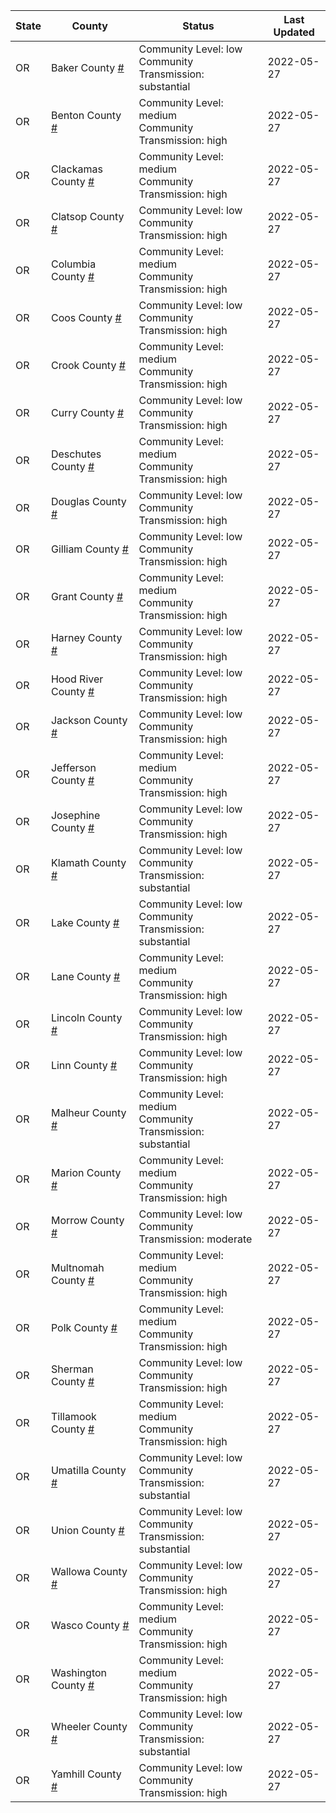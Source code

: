 State | County | Status | Last Updated
--- | --- | --- | --- 
OR | Baker County <a href="#baker_county">#</a> | <a name="baker_county"></a>Community Level: low<br/>Community Transmission: substantial | 2022-05-27
OR | Benton County <a href="#benton_county">#</a> | <a name="benton_county"></a>Community Level: medium<br/>Community Transmission: high | 2022-05-27
OR | Clackamas County <a href="#clackamas_county">#</a> | <a name="clackamas_county"></a>Community Level: medium<br/>Community Transmission: high | 2022-05-27
OR | Clatsop County <a href="#clatsop_county">#</a> | <a name="clatsop_county"></a>Community Level: low<br/>Community Transmission: high | 2022-05-27
OR | Columbia County <a href="#columbia_county">#</a> | <a name="columbia_county"></a>Community Level: medium<br/>Community Transmission: high | 2022-05-27
OR | Coos County <a href="#coos_county">#</a> | <a name="coos_county"></a>Community Level: low<br/>Community Transmission: high | 2022-05-27
OR | Crook County <a href="#crook_county">#</a> | <a name="crook_county"></a>Community Level: medium<br/>Community Transmission: high | 2022-05-27
OR | Curry County <a href="#curry_county">#</a> | <a name="curry_county"></a>Community Level: low<br/>Community Transmission: high | 2022-05-27
OR | Deschutes County <a href="#deschutes_county">#</a> | <a name="deschutes_county"></a>Community Level: medium<br/>Community Transmission: high | 2022-05-27
OR | Douglas County <a href="#douglas_county">#</a> | <a name="douglas_county"></a>Community Level: low<br/>Community Transmission: high | 2022-05-27
OR | Gilliam County <a href="#gilliam_county">#</a> | <a name="gilliam_county"></a>Community Level: low<br/>Community Transmission: high | 2022-05-27
OR | Grant County <a href="#grant_county">#</a> | <a name="grant_county"></a>Community Level: medium<br/>Community Transmission: high | 2022-05-27
OR | Harney County <a href="#harney_county">#</a> | <a name="harney_county"></a>Community Level: low<br/>Community Transmission: high | 2022-05-27
OR | Hood River County <a href="#hood_river_county">#</a> | <a name="hood_river_county"></a>Community Level: low<br/>Community Transmission: high | 2022-05-27
OR | Jackson County <a href="#jackson_county">#</a> | <a name="jackson_county"></a>Community Level: low<br/>Community Transmission: high | 2022-05-27
OR | Jefferson County <a href="#jefferson_county">#</a> | <a name="jefferson_county"></a>Community Level: medium<br/>Community Transmission: high | 2022-05-27
OR | Josephine County <a href="#josephine_county">#</a> | <a name="josephine_county"></a>Community Level: low<br/>Community Transmission: high | 2022-05-27
OR | Klamath County <a href="#klamath_county">#</a> | <a name="klamath_county"></a>Community Level: low<br/>Community Transmission: substantial | 2022-05-27
OR | Lake County <a href="#lake_county">#</a> | <a name="lake_county"></a>Community Level: low<br/>Community Transmission: substantial | 2022-05-27
OR | Lane County <a href="#lane_county">#</a> | <a name="lane_county"></a>Community Level: medium<br/>Community Transmission: high | 2022-05-27
OR | Lincoln County <a href="#lincoln_county">#</a> | <a name="lincoln_county"></a>Community Level: low<br/>Community Transmission: high | 2022-05-27
OR | Linn County <a href="#linn_county">#</a> | <a name="linn_county"></a>Community Level: low<br/>Community Transmission: high | 2022-05-27
OR | Malheur County <a href="#malheur_county">#</a> | <a name="malheur_county"></a>Community Level: medium<br/>Community Transmission: substantial | 2022-05-27
OR | Marion County <a href="#marion_county">#</a> | <a name="marion_county"></a>Community Level: medium<br/>Community Transmission: high | 2022-05-27
OR | Morrow County <a href="#morrow_county">#</a> | <a name="morrow_county"></a>Community Level: low<br/>Community Transmission: moderate | 2022-05-27
OR | Multnomah County <a href="#multnomah_county">#</a> | <a name="multnomah_county"></a>Community Level: medium<br/>Community Transmission: high | 2022-05-27
OR | Polk County <a href="#polk_county">#</a> | <a name="polk_county"></a>Community Level: medium<br/>Community Transmission: high | 2022-05-27
OR | Sherman County <a href="#sherman_county">#</a> | <a name="sherman_county"></a>Community Level: low<br/>Community Transmission: high | 2022-05-27
OR | Tillamook County <a href="#tillamook_county">#</a> | <a name="tillamook_county"></a>Community Level: medium<br/>Community Transmission: high | 2022-05-27
OR | Umatilla County <a href="#umatilla_county">#</a> | <a name="umatilla_county"></a>Community Level: low<br/>Community Transmission: substantial | 2022-05-27
OR | Union County <a href="#union_county">#</a> | <a name="union_county"></a>Community Level: low<br/>Community Transmission: substantial | 2022-05-27
OR | Wallowa County <a href="#wallowa_county">#</a> | <a name="wallowa_county"></a>Community Level: low<br/>Community Transmission: high | 2022-05-27
OR | Wasco County <a href="#wasco_county">#</a> | <a name="wasco_county"></a>Community Level: medium<br/>Community Transmission: high | 2022-05-27
OR | Washington County <a href="#washington_county">#</a> | <a name="washington_county"></a>Community Level: medium<br/>Community Transmission: high | 2022-05-27
OR | Wheeler County <a href="#wheeler_county">#</a> | <a name="wheeler_county"></a>Community Level: low<br/>Community Transmission: substantial | 2022-05-27
OR | Yamhill County <a href="#yamhill_county">#</a> | <a name="yamhill_county"></a>Community Level: low<br/>Community Transmission: high | 2022-05-27
